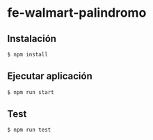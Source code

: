 # fe-walmart-palindromo

## Instalación

```bash
$ npm install
```

## Ejecutar aplicación

```bash
$ npm run start
```

## Test

```bash
$ npm run test
```